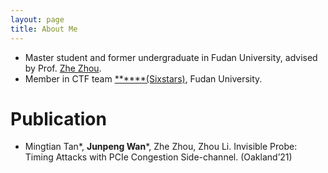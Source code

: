 ```yaml
---
layout: page
title: About Me
---
```


+ Master student and former undergraduate in Fudan University, advised by Prof. [Zhe Zhou](http://homepage.fudan.edu.cn/zz113/).
+ Member in CTF team [\*\*\*\*\*\*(Sixstars)](https://github.com/sixstars), Fudan University.


# Publication
+ Mingtian Tan*, **Junpeng Wan***, Zhe Zhou, Zhou Li. Invisible Probe: Timing Attacks with PCIe Congestion Side-channel. (Oakland’21)
